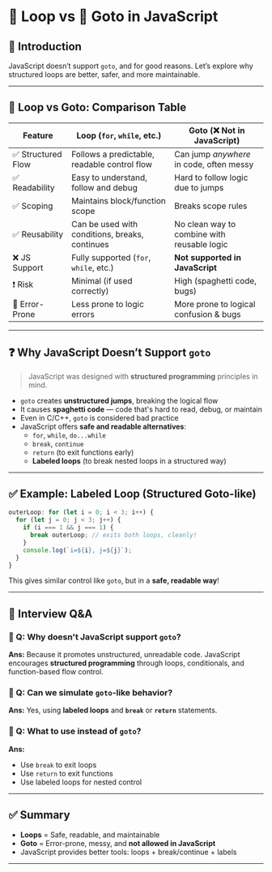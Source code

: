 # 🔄 Loop vs 🚫 Goto in JavaScript

## 📘 Introduction

JavaScript doesn’t support `goto`, and for good reasons. Let’s explore why structured loops are better, safer, and more maintainable.

---

## 🔁 Loop vs Goto: Comparison Table

| Feature            | Loop (`for`, `while`, etc.)                     | Goto (❌ Not in JavaScript)                        |
|--------------------|--------------------------------------------------|----------------------------------------------------|
| ✅ Structured Flow | Follows a predictable, readable control flow     | Can jump *anywhere* in code, often messy           |
| ✅ Readability     | Easy to understand, follow and debug             | Hard to follow logic due to jumps                  |
| ✅ Scoping         | Maintains block/function scope                   | Breaks scope rules                                 |
| ✅ Reusability     | Can be used with conditions, breaks, continues   | No clean way to combine with reusable logic        |
| ❌ JS Support      | Fully supported (`for`, `while`, etc.)           | **Not supported in JavaScript**                   |
| ❗ Risk             | Minimal (if used correctly)                      | High (spaghetti code, bugs)                        |
| 🚫 Error-Prone     | Less prone to logic errors                       | More prone to logical confusion & bugs             |

---

## ❓ Why JavaScript Doesn’t Support `goto`

> JavaScript was designed with **structured programming** principles in mind.

- `goto` creates **unstructured jumps**, breaking the logical flow
- It causes **spaghetti code** — code that's hard to read, debug, or maintain
- Even in C/C++, `goto` is considered bad practice
- JavaScript offers **safe and readable alternatives**:
  - `for`, `while`, `do...while`
  - `break`, `continue`
  - `return` (to exit functions early)
  - **Labeled loops** (to break nested loops in a structured way)

---

## ✅ Example: Labeled Loop (Structured Goto-like)

```js
outerLoop: for (let i = 0; i < 3; i++) {
  for (let j = 0; j < 3; j++) {
    if (i === 1 && j === 1) {
      break outerLoop; // exits both loops, cleanly!
    }
    console.log(`i=${i}, j=${j}`);
  }
}
```

This gives similar control like `goto`, but in a **safe, readable way**!

---

## 🧠 Interview Q&A

### 🔹 Q: Why doesn't JavaScript support `goto`?
**Ans:** Because it promotes unstructured, unreadable code. JavaScript encourages **structured programming** through loops, conditionals, and function-based flow control.

### 🔹 Q: Can we simulate `goto`-like behavior?
**Ans:** Yes, using **labeled loops** and **`break`** or **`return`** statements.

### 🔹 Q: What to use instead of `goto`?
**Ans:**
- Use `break` to exit loops
- Use `return` to exit functions
- Use labeled loops for nested control

---

## ✅ Summary

- **Loops** = Safe, readable, and maintainable
- **Goto** = Error-prone, messy, and **not allowed in JavaScript**
- JavaScript provides better tools: loops + break/continue + labels

---

